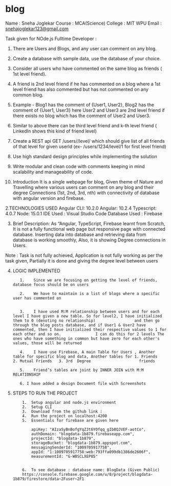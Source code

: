 # blog

Name : Sneha Joglekar
Course : MCA(Science)
College : MIT WPU
Email : snehajoglekar123@gmail.com

Task given for NOde.js Fulltime Developer :

1.	There are Users and Blogs, and any user can comment on any blog.
2.	Create a database with sample data, use the database of your choice.
3.	Consider all users who have commented on the same blog as friends ( 1st level friend).
4.	A friend is 2nd level friend if he has commented on a blog where a 1st level friend has     also commented but has not commented on any common blog.
5.	Example - Blog1 has the comment of {User1, User2}, Blog2 has the comment of {User1, User3} here User2 and User3 are 2nd level friend if there exists no blog which has        the comment of User2 and User3.
6.	Similar to above there can be third level friend and k-th level friend ( LinkedIn shows this kind of friend level)
7.	Create a REST api GET /users/<userId>/level/<levelNo> which should give list of all friends of that level for given userId (ex- /users/1234/level/1 for first level            friend)
8.	Use high standard design principles while implementing the solution
9.	Write modular and clean code with comments keeping in mind scalability and manageability of code.


1. Introduction
It is a single webpage for blog, Given theme of Nature and Travelling where various users can comment on any blog and their degree Connections (1st, 2nd, 3rd,  nth) with connectivity of database with angular version and firebase.


2.TECHNOLOGIES USED
      Angular CLI: 10.2.0
      Angular: 10.2.4
      Typescript: 4.0.7
      Node: 15.0.1
      IDE Used : Visual Studio Code
      Database Used : Firebase


3. Brief Description:
      As “Angular, TypeScript, Firebase learnt from Scratch, It is not a fully functional web page but responsive page with connected database. Inserting  data into database       and retrieving data from database is working smoothly, Also, it is showing Degree connections in Users.

Note : Task is not fully achieved, Application is not fully working as per the task given, Partially it is done and giving the degree level between users
  
  

4. LOGIC IMPLEMENTED

          1.	Since we are focusing on getting the level of friends, database focus should be on users 

          2.	We have to maintain is a list of blogs where a specific user has commented on


          3.	I have used M:M relationship between users and for each level I have given a new table. So for level2, I have initialized them to 0 (denoting no relationship)                 and then go through the blog posts database, and if User1 & User2 have commented, then I have initialized their respective values to 1 for each other and so on.               I can do this for 2 levels The ones who have something in common but have zero for each other's values, those will be returned

          4.	I have use Firebase, A main Table for Users , Another table for specific blog and data, Another tables for 1. Friends   2. Mutual Friends   3. 3rd  Degree                     friends

          5.	Friend’s tables are joint by INNER JOIN with M:M RELATIONSHIP
  
          6. I have added a design Document file with Screenshots





6.	STEPS TO RUN THE PROJECT

            1.	Setup angular and node.js environment
            2.	Setup CLI
            3.	Download from the github link : 
            4.	Run the project on localhost:4200
            5.	Essentials for firebase are given here

                apiKey: "AIzaSyBnBofgYqZJt6YOfqq_gIb8QJVEF-aotCo",
                authDomain: "blogdata-1b879.firebaseapp.com",
                projectId: "blogdata-1b879",
                storageBucket: "blogdata-1b879.appspot.com",
                messagingSenderId: "1009705917758",
                appId: "1:1009705917758:web:793ffa099db1386de2606f",
                measurementId: "G-W0SCLXEP05"


            6.	To see database : database name: BlogData (Given Public)
            https://console.firebase.google.com/u/0/project/blogdata-1b879/firestore/data~2Fuser~2F1




 











